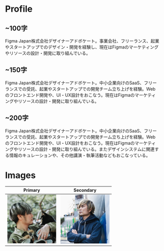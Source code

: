 # Profile

## ~100字

Figma Japan株式会社デザイナーアドボケート。事業会社、フリーランス、起業やスタートアップでのデザイン・開発を経験し、現在はFigmaのマーケティングやリソースの設計・開発に取り組んでいる。

## ~150字

Figma Japan株式会社デザイナーアドボケート。中小企業向けのSaaS、フリーランスでの受託、起業やスタートアップでの開発チーム立ち上げを経験。Webのフロントエンド開発や、UI・UX設計をおこなう。現在はFigmaのマーケティングやリソースの設計・開発に取り組んでいる。

## ~200字

Figma Japan株式会社デザイナーアドボケート。中小企業向けのSaaS、フリーランスでの受託、起業やスタートアップでの開発チーム立ち上げを経験。Webのフロントエンド開発や、UI・UX設計をおこなう。現在はFigmaのマーケティングやリソースの設計・開発に取り組んでいる。またデザインシステムに関連する情報のキュレーションや、その他講演・執筆活動などもおこなっている。

# Images

| Primary | Secondary |
| -------- | ------- |
| <a href="images/hiloki.jpg"><img src="images/hiloki.jpg" width="160" height="160" alt="Primary image: Me and my doggo Kurosuke are looking at each other." /></a> | <a href="images/hiloki_front.jpg"><img src="images/hiloki2.jpg" width="160" height="160" alt="Secondary image" /></a> | 
